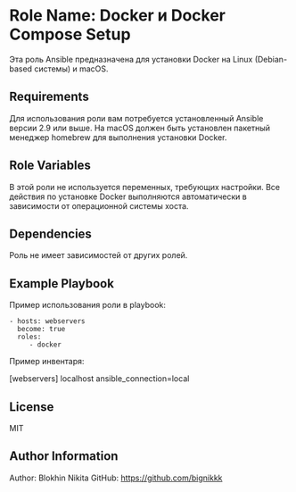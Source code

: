 Role Name: Docker и Docker Compose Setup
=========

Эта роль Ansible предназначена для установки Docker на Linux (Debian-based системы) и macOS.

Requirements
------------

Для использования роли вам потребуется установленный Ansible версии 2.9 или выше. На macOS должен быть установлен пакетный менеджер homebrew для выполнения установки Docker.

Role Variables
--------------

В этой роли не используется переменных, требующих настройки. Все действия по установке Docker выполняются автоматически в зависимости от операционной системы хоста.

Dependencies
------------

Роль не имеет зависимостей от других ролей.

Example Playbook
----------------

Пример использования роли в playbook:

    - hosts: webservers
      become: true
      roles:
         - docker

Пример инвентаря:

[webservers]
localhost ansible_connection=local

License
-------

MIT

Author Information
------------------

Author: Blokhin Nikita
GitHub: https://github.com/bignikkk

